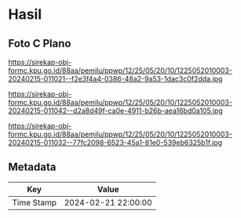 # Hasil

## Foto C Plano

https://sirekap-obj-formc.kpu.go.id/88aa/pemilu/ppwp/12/25/05/20/10/1225052010003-20240215-011021--f2e3f4a4-0386-48a2-9a53-1dac3c0f2dda.jpg

https://sirekap-obj-formc.kpu.go.id/88aa/pemilu/ppwp/12/25/05/20/10/1225052010003-20240215-011042--d2a8d49f-ca0e-4911-b26b-aea16bd0a105.jpg

https://sirekap-obj-formc.kpu.go.id/88aa/pemilu/ppwp/12/25/05/20/10/1225052010003-20240215-011032--77fc2098-6523-45a1-81e0-539eb6325b1f.jpg


## Metadata

| Key        | Value               |
| ---------- | ------------------- |
| Time Stamp | 2024-02-21 22:00:00 |



